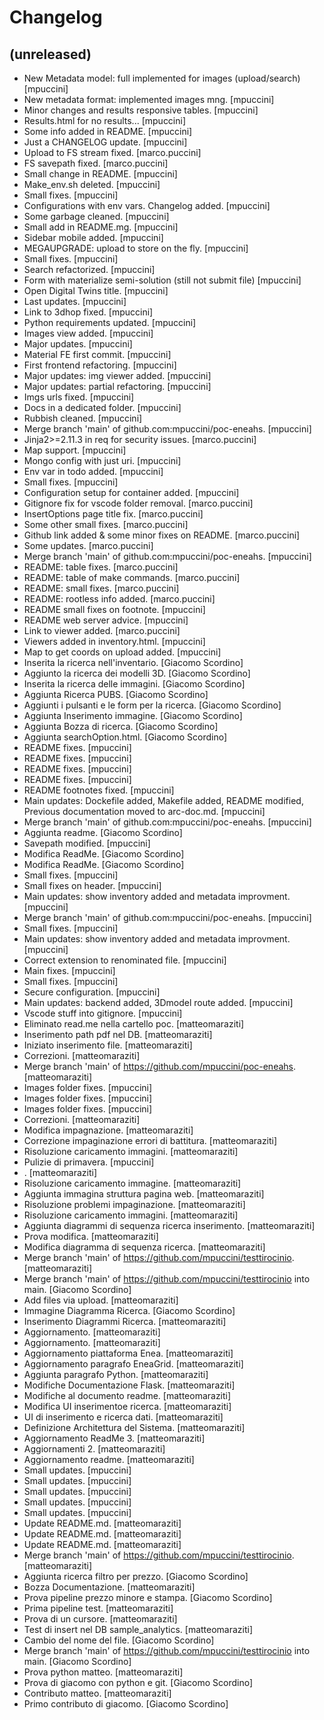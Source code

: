 Changelog
=========


(unreleased)
------------
- New Metadata model: full implemented for images (upload/search)
  [mpuccini]
- New metadata format: implemented images mng. [mpuccini]
- Minor changes and results responsive tables. [mpuccini]
- Results.html for no results... [mpuccini]
- Some info added in README. [mpuccini]
- Just a CHANGELOG update. [mpuccini]
- Upload to FS stream fixed. [marco.puccini]
- FS savepath fixed. [marco.puccini]
- Small change in README. [mpuccini]
- Make_env.sh deleted. [mpuccini]
- Small fixes. [mpuccini]
- Configurations with env vars. Changelog added. [mpuccini]
- Some garbage cleaned. [mpuccini]
- Small add in README.mg. [mpuccini]
- Sidebar mobile added. [mpuccini]
- MEGAUPGRADE: upload to store on the fly. [mpuccini]
- Small fixes. [mpuccini]
- Search refactorized. [mpuccini]
- Form with materialize semi-solution (still not submit file) [mpuccini]
- Open Digital Twins title. [mpuccini]
- Last updates. [mpuccini]
- Link to 3dhop fixed. [mpuccini]
- Python requirements updated. [mpuccini]
- Images view added. [mpuccini]
- Major updates. [mpuccini]
- Material FE first commit. [mpuccini]
- First frontend refactoring. [mpuccini]
- Major updates: img viewer added. [mpuccini]
- Major updates: partial refactoring. [mpuccini]
- Imgs urls fixed. [mpuccini]
- Docs in a dedicated folder. [mpuccini]
- Rubbish cleaned. [mpuccini]
- Merge branch 'main' of github.com:mpuccini/poc-eneahs. [mpuccini]
- Jinja2>=2.11.3 in req for security issues. [marco.puccini]
- Map support. [mpuccini]
- Mongo config with just uri. [mpuccini]
- Env var in todo added. [mpuccini]
- Small fixes. [mpuccini]
- Configuration setup for container added. [mpuccini]
- Gitignore fix for vscode folder removal. [marco.puccini]
- InsertOptions page title fix. [marco.puccini]
- Some other small fixes. [marco.puccini]
- Github link added & some minor fixes on README. [marco.puccini]
- Some updates. [marco.puccini]
- Merge branch 'main' of github.com:mpuccini/poc-eneahs. [mpuccini]
- README: table fixes. [marco.puccini]
- README: table of make commands. [marco.puccini]
- README: small fixes. [marco.puccini]
- README: rootless info added. [marco.puccini]
- README small fixes on footnote. [mpuccini]
- README web server advice. [mpuccini]
- Link to viewer added. [marco.puccini]
- Viewers added in inventory.html. [mpuccini]
- Map to get coords on upload added. [mpuccini]
- Inserita la ricerca nell'inventario. [Giacomo Scordino]
- Aggiunto la ricerca dei  modelli 3D. [Giacomo Scordino]
- Inserita la ricerca delle immagini. [Giacomo Scordino]
- Aggiunta Ricerca PUBS. [Giacomo Scordino]
- Aggiunti i pulsanti e le form per la ricerca. [Giacomo Scordino]
- Aggiunta Inserimento immagine. [Giacomo Scordino]
- Aggiunta Bozza di ricerca. [Giacomo Scordino]
- Aggiunta searchOption.html. [Giacomo Scordino]
- README fixes. [mpuccini]
- README fixes. [mpuccini]
- README fixes. [mpuccini]
- README fixes. [mpuccini]
- README footnotes fixed. [mpuccini]
- Main updates: Dockefile added, Makefile added, README modified,
  Previous documentation moved to arc-doc.md. [mpuccini]
- Merge branch 'main' of github.com:mpuccini/poc-eneahs. [mpuccini]
- Aggiunta readme. [Giacomo Scordino]
- Savepath modified. [mpuccini]
- Modifica ReadMe. [Giacomo Scordino]
- Modifica ReadMe. [Giacomo Scordino]
- Small fixes. [mpuccini]
- Small fixes on header. [mpuccini]
- Main updates: show inventory added and metadata improvment. [mpuccini]
- Merge branch 'main' of github.com:mpuccini/poc-eneahs. [mpuccini]
- Small fixes. [mpuccini]
- Main updates: show inventory added and metadata improvment. [mpuccini]
- Correct extension to renominated file. [mpuccini]
- Main fixes. [mpuccini]
- Small fixes. [mpuccini]
- Secure configuration. [mpuccini]
- Main updates: backend added, 3Dmodel route added. [mpuccini]
- Vscode stuff into gitignore. [mpuccini]
- Eliminato read.me nella cartello poc. [matteomaraziti]
- Inserimento path pdf nel DB. [matteomaraziti]
- Iniziato inserimento file. [matteomaraziti]
- Correzioni. [matteomaraziti]
- Merge branch 'main' of https://github.com/mpuccini/poc-eneahs.
  [matteomaraziti]
- Images folder fixes. [mpuccini]
- Images folder fixes. [mpuccini]
- Images folder fixes. [mpuccini]
- Correzioni. [matteomaraziti]
- Modifica impagnazione. [matteomaraziti]
- Correzione impaginazione errori di battitura. [matteomaraziti]
- Risoluzione caricamento immagini. [matteomaraziti]
- Pulizie di primavera. [mpuccini]
- . [matteomaraziti]
- Risoluzione caricamento immagine. [matteomaraziti]
- Aggiunta immagina struttura pagina web. [matteomaraziti]
- Risoluzione problemi impaginazione. [matteomaraziti]
- Risoluzione caricamento immagini. [matteomaraziti]
- Aggiunta diagrammi di sequenza ricerca inserimento. [matteomaraziti]
- Prova modifica. [matteomaraziti]
- Modifica diagramma di sequenza ricerca. [matteomaraziti]
- Merge branch 'main' of https://github.com/mpuccini/testtirocinio.
  [matteomaraziti]
- Merge branch 'main' of https://github.com/mpuccini/testtirocinio into
  main. [Giacomo Scordino]
- Add files via upload. [matteomaraziti]
- Immagine Diagramma Ricerca. [Giacomo Scordino]
- Inserimento Diagrammi Ricerca. [matteomaraziti]
- Aggiornamento. [matteomaraziti]
- Aggiornamento. [matteomaraziti]
- Aggiornamento piattaforma Enea. [matteomaraziti]
- Aggiornamento paragrafo EneaGrid. [matteomaraziti]
- Aggiunta paragrafo Python. [matteomaraziti]
- Modifiche Documentazione Flask. [matteomaraziti]
- Modifiche al documento readme. [matteomaraziti]
- Modifica UI inserimentoe ricerca. [matteomaraziti]
- UI di inserimento e ricerca dati. [matteomaraziti]
- Definizione Architettura del Sistema. [matteomaraziti]
- Aggiornamento ReadMe 3. [matteomaraziti]
- Aggiornamenti 2. [matteomaraziti]
- Aggiornamento readme. [matteomaraziti]
- Small updates. [mpuccini]
- Small updates. [mpuccini]
- Small updates. [mpuccini]
- Small updates. [mpuccini]
- Small updates. [mpuccini]
- Update README.md. [matteomaraziti]
- Update README.md. [matteomaraziti]
- Update README.md. [matteomaraziti]
- Merge branch 'main' of https://github.com/mpuccini/testtirocinio.
  [matteomaraziti]
- Aggiunta ricerca filtro per prezzo. [Giacomo Scordino]
- Bozza Documentazione. [matteomaraziti]
- Prova pipeline prezzo minore e stampa. [Giacomo Scordino]
- Prima pipeline test. [matteomaraziti]
- Prova di un cursore. [matteomaraziti]
- Test di insert nel DB sample_analytics. [matteomaraziti]
- Cambio del nome del file. [Giacomo Scordino]
- Merge branch 'main' of https://github.com/mpuccini/testtirocinio into
  main. [Giacomo Scordino]
- Prova python matteo. [matteomaraziti]
- Prova di giacomo con python e git. [Giacomo Scordino]
- Contributo matteo. [matteomaraziti]
- Primo contributo di giacomo. [Giacomo Scordino]


